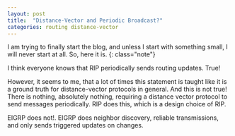 ```yaml
---
layout: post 
title:  "Distance-Vector and Periodic Broadcast?"
categories: routing distance-vector
---
```


I am trying to finally start the blog, and unless I start with something small, I will never start at all. So, here it
is. {: class="note"}

I think everyone knows that RIP periodically sends routing updates. True!

However, it seems to me, that a lot of times this statement is taught like it is a ground truth for distance-vector
protocols in general. And this is not true! There is nothing, absolutely nothing, requiring a distance vector protocol
to send messages periodically. RIP does this, which is a design choice of RIP.

EIGRP does not!. EIGRP does neighbor discovery, reliable transmissions, and only sends triggered updates on changes.
